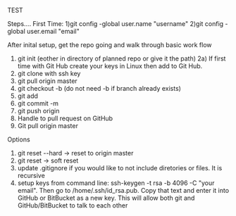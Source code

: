 TEST

Steps....
First Time:
1)git config -global user.name "username"
2)git config -global user.email "email"

After inital setup, get the repo going and walk through basic work flow
1) git init (eother in directory of planned repo or give it the path)
2a) If first time with Git Hub create your keys in Linux then add to Git Hub. 
2) git clone with ssh key
3) git pull origin master
4) git checkout -b <branch> (do not need -b if branch already exists)
5) git add <files>
6) git commit -m <comment>
7) git push origin <branch name>
8) Handle to pull request on GitHub
9) Git pull origin master 

Options
1) git reset --hard -> reset to origin master
2) git reset -> soft reset
3) update .gitignore if you would like to not include diretories or files.  It is recursive
4) setup keys from command line: ssh-keygen -t rsa -b 4096 -C "your email".  Then go to /home/.ssh/id_rsa.pub.  Copy that text and enter it into GitHub or BitBucket as a new key.  This will allow both git and GitHub/BitBucket to talk to each other
